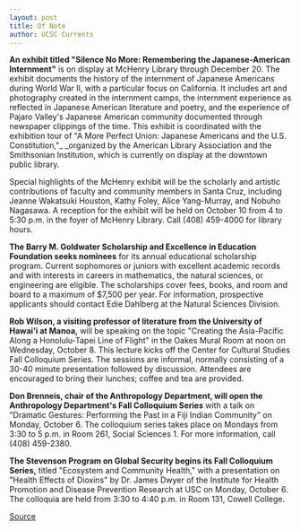 ```yaml
---
layout: post
title: Of Note
author: UCSC Currents
---
```


**An exhibit titled "Silence No More: Remembering the Japanese-American Internment"** is on display at McHenry Library through December 20\. The exhibit documents the history of the internment of Japanese Americans during World War II, with a particular focus on California. It includes art and photography created in the internment camps, the internment experience as reflected in Japanese American literature and poetry, and the experience of Pajaro Valley's Japanese American community documented through newspaper clippings of the time. This exhibit is coordinated with the exhibition tour of "A More Perfect Union: Japanese Americans and the U.S. Constitution,"_ _organized by the American Library Association and the Smithsonian Institution, which is currently on display at the downtown public library.

Special highlights of the McHenry exhibit will be the scholarly and artistic contributions of faculty and community members in Santa Cruz, including Jeanne Wakatsuki Houston, Kathy Foley, Alice Yang-Murray, and Nobuho Nagasawa. A reception for the exhibit will be held on October 10 from 4 to 5:30 p.m. in the foyer of McHenry Library. Call (408) 459-4000 for library hours.

**The Barry M. Goldwater Scholarship and Excellence in Education Foundation seeks nominees** for its annual educational scholarship program. Current sophomores or juniors with excellent academic records and with interests in careers in mathematics, the natural sciences, or engineering are eligible. The scholarships cover fees, books, and room and board to a maximum of $7,500 per year. For information, prospective applicants should contact Edie Dahlberg at the Natural Sciences Division.

**Rob Wilson, a visiting professor of literature from the University of Hawai'i at Manoa,** will be speaking on the topic "Creating the Asia-Pacific Along a Honolulu-Tapei Line of Flight" in the Oakes Mural Room at noon on Wednesday, October 8. This lecture kicks off the Center for Cultural Studies Fall Colloquium Series. The sessions are informal, normally consisting of a 30-40 minute presentation followed by discussion. Attendees are encouraged to bring their lunches; coffee and tea are provided.

**Don Brenneis, chair of the Anthropology Department, will open the Anthropology Department's Fall Colloquium Series** with a talk on "Dramatic Gestures: Performing the Past in a Fiji Indian Community" on Monday, October 6. The colloquium series takes place on Mondays from 3:30 to 5 p.m. in Room 261, Social Sciences 1. For more information, call (408) 459-2380.

**The Stevenson Program on Global Security begins its Fall Colloquium Series,** titled "Ecosystem and Community Health," with a presentation on "Health Effects of Dioxins" by Dr. James Dwyer of the Institute for Health Promotion and Disease Prevention Research at USC on Monday, October 6. The colloquia are held from 3:30 to 4:40 p.m. in Room 131, Cowell College.

[Source](http://www1.ucsc.edu/oncampus/currents/97-10-06/ofnote.htm "Permalink to Of Note: 10-06-97")
